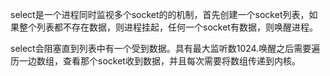select是一个进程同时监视多个socket的的机制，首先创建一个socket列表，如果整个列表都不存在数据，则进程挂起，任何一个socket有数据，则唤醒进程。

select会阻塞直到列表中有一个受到数据。具有最大监听数1024.唤醒之后需要遍历一边数组，查看那个socket收到数据，并且每次需要将数组传递到内核。